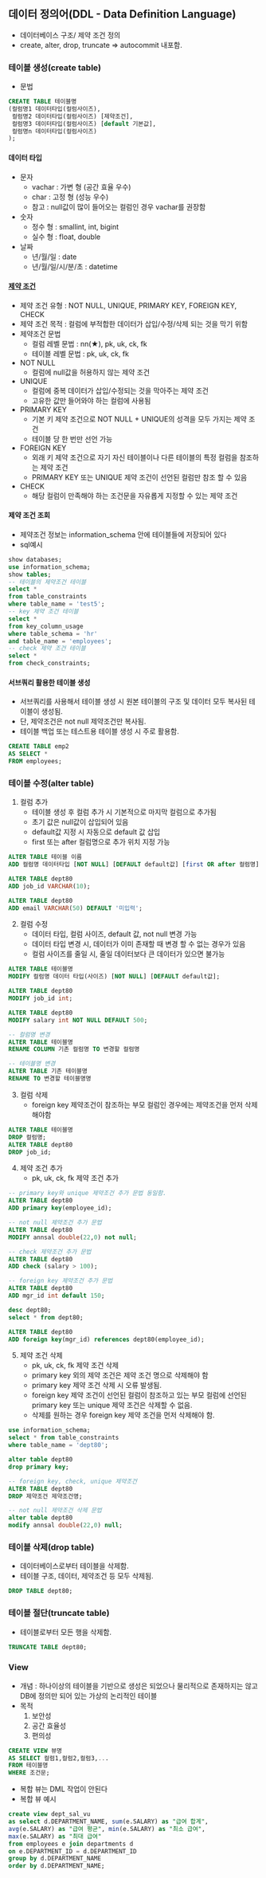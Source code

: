 ## 데이터 정의어(DDL - Data Definition Language)
- 데이터베이스 구조/ 제약 조건 정의
- create, alter, drop, truncate
	=> autocommit 내포함.
### 테이블 생성(create table)
- 문법
```sql
CREATE TABLE 테이블명
(컬럼명1 데이터타입(컬럼사이즈),
 컬럼명2 데이터타입(컬럼사이즈) [제약조건],
 컬럼명3 데이터타입(컬럼사이즈) [default 기본값],
 컬럼명n 데이터타입(컬럼사이즈)
);
```
#### 데이터 타입
- 문자 
	- vachar : 가변 형 (공간 효율 우수)
	- char : 고정 형 (성능 우수)
	- 참고 : null값이 많이 들어오는 컬럼인 경우 vachar를 권장함
- 숫자 
	- 정수 형 : smallint, int, bigint
	- 실수 형 : float, double
- 날짜
	- 년/월/일 : date
	- 년/월/일/시/분/초 : datetime
#### [제약 조건](<제약 조건>)
- 제약 조건 유형 : NOT NULL, UNIQUE, PRIMARY KEY, FOREIGN KEY, CHECK
- 제약 조건 목적 : 컬럼에 부적합한 데이터가 삽입/수정/삭제 되는 것을 막기 위함
- 제약조건 문법 
	- 컬럼 레벨 문법 : nn(★), pk, uk, ck, fk
	- 테이블 레벨 문법 : pk, uk, ck, fk
- NOT NULL
	- 컬럼에 null값을 허용하지 않는 제약 조건
- UNIQUE
	- 컬럼에 중복 데이터가 삽입/수정되는 것을 막아주는 제약 조건
	- 고유한 값만 들어와야 하는 컬럼에 사용됨
- PRIMARY KEY
	- 기본 키 제약 조건으로 NOT NULL + UNIQUE의 성격을 모두 가지는 제약 조건
	- 테이블 당 한 번만 선언 가능
- FOREIGN KEY
	- 외래 키 제약 조건으로 자기 자신 테이블이나 다른 테이블의 특정 컬럼을 참조하는 제약 조건
	- PRIMARY KEY 또는 UNIQUE 제약 조건이 선언된 컬럼만 참조 할 수 있음
- CHECK
	- 해당 컬럼이 만족해야 하는 조건문을 자유롭게 지정할 수 있는 제약 조건
#### 제약 조건 조회
- 제약조건 정보는 information_schema 안에 테이블들에 저장되어 있다
- sql예시
```sql
show databases;
use information_schema;
show tables;
-- 테이블의 제약조건 테이블
select *
from table_constraints
where table_name = 'test5';
-- key 제약 조건 테이블
select *
from key_column_usage
where table_schema = 'hr'
and table_name = 'employees';
-- check 제약 조건 테이블
select *
from check_constraints;
```
#### 서브쿼리 활용한 테이블 생성
- 서브쿼리를 사용해서 테이블 생성 시 원본 테이블의 구조 및 데이터 모두 복사된 테이블이 생성됨. 
- 단, 제약조건은 not null 제약조건만 복사됨. 
- 테이블 백업 또는 테스트용 테이블 생성 시 주로 활용함.
```sql
CREATE TABLE emp2
AS SELECT *
FROM employees;
```

### 테이블 수정(alter table)
1. 컬럼 추가
	- 테이블 생성 후 컬럼 추가 시 기본적으로 마지막 컬럼으로 추가됨
	- 초기 값은 null값이 삽입되어 있음
	- default값 지정 시 자동으로 default 값 삽입
	- first 또는 after 컬럼명으로 추가 위치 지정 가능
```sql
ALTER TABLE 테이블 이름
ADD 컬럼명 데이터타입 [NOT NULL] [DEFAULT default값] [first OR after 컬럼명];

ALTER TABLE dept80
ADD job_id VARCHAR(10);

ALTER TABLE dept80
ADD email VARCHAR(50) DEFAULT '미입력';
```
2. 컬럼 수정
	- 데이터 타입, 컬럼 사이즈, default 값, not null 변경 가능
	- 데이터 타입 변경 시, 데이터가 이미 존재할 때 변경 할 수 없는 경우가 있음
	- 컬럼 사이즈를 줄일 시, 줄일 데이터보다 큰 데이터가 있으면 불가능
```sql
ALTER TABLE 테이블명
MODIFY 컬럼명 데이터 타입(사이즈) [NOT NULL] [DEFAULT default값];

ALTER TABLE dept80
MODIFY job_id int;

ALTER TABLE dept80
MODIFY salary int NOT NULL DEFAULT 500;

-- 컬럼명 변경
ALTER TABLE 테이블명 
RENAME COLUMN 기존 컬럼명 TO 변경할 컬럼명

-- 테이블명 변경
ALTER TABLE 기존 테이블명
RENAME TO 변경할 테이블명명
```
3. 컬럼 삭제
	- foreign key 제약조건이 참조하는 부모 컬럼인 경우에는 제약조건을 먼저 삭제해야함
```sql
ALTER TABLE 테이블명
DROP 컬럼명;
ALTER TABLE dept80
DROP job_id;
```
4. 제약 조건 추가
	- pk, uk, ck, fk 제약 조건 추가
```sql
-- primary key와 unique 제약조건 추가 문법 동일함. 
ALTER TABLE dept80 
ADD primary key(employee_id); 

-- not null 제약조건 추가 문법 
ALTER TABLE dept80 
MODIFY annsal double(22,0) not null; 

-- check 제약조건 추가 문법 
ALTER TABLE dept80 
ADD check (salary > 100); 

-- foreign key 제약조건 추가 문법 
ALTER TABLE dept80 
ADD mgr_id int default 150;

desc dept80; 
select * from dept80; 

ALTER TABLE dept80 
ADD foreign key(mgr_id) references dept80(employee_id);
```
5. 제약 조건 삭제
	- pk, uk, ck, fk 제약 조건 삭제
	- primary key 외의 제약 조건은 제약 조건 명으로 삭제해야 함
	- primary key 제약 조건 삭제 시 오류 발생됨.
	- foreign key 제약 조건이 선언된 컬럼이 참조하고 있는 부모 컬럼에 선언된 primary key 또는 unique 제약 조건은 삭제할 수 없음. 
	- 삭제를 원하는 경우 foreign key 제약 조건을 먼저 삭제해야 함.
```sql
use information_schema; 
select * from table_constraints 
where table_name = 'dept80';

alter table dept80 
drop primary key; 

-- foreign key, check, unique 제약조건 
ALTER TABLE dept80 
DROP 제약조건 제약조건명; 

-- not null 제약조건 삭제 문법 
alter table dept80 
modify annsal double(22,0) null;
```

### 테이블 삭제(drop table) 
- 데이터베이스로부터 테이블을 삭제함. 
- 테이블 구조, 데이터, 제약조건 등 모두 삭제됨. 
```sql
DROP TABLE dept80;
``` 
### 테이블 절단(truncate table) 
- 테이블로부터 모든 행을 삭제함. 
```sql
TRUNCATE TABLE dept80;
```
### View
- 개념 : 하나이상의 테이블을 기반으로 생성은 되었으나 물리적으로 존재하지는 않고 DB에 정의만 되어 있는 가상의 논리적인 테이블 
- 목적 
	1. 보안성 
	2. 공간 효율성
	3. 편의성

```sql
CREATE VIEW 뷰명
AS SELECT 컬럼1,컬럼2,컬럼3,...
FROM 테이블명
WHERE 조건문;
```
- 복합 뷰는 DML 작업이 안된다
- 복합 뷰 예시
```sql
create view dept_sal_vu
as select d.DEPARTMENT_NAME, sum(e.SALARY) as "급여 합계",
avg(e.SALARY) as "급여 평균", min(e.SALARY) as "최소 급여",
max(e.SALARY) as "최대 급여"
from employees e join departments d
on e.DEPARTMENT_ID = d.DEPARTMENT_ID
group by d.DEPARTMENT_NAME
order by d.DEPARTMENT_NAME;
```
